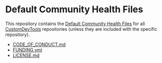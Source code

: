 # Default Community Health Files

This repository contains the [Default Community Health Files](https://docs.github.com/en/communities/setting-up-your-project-for-healthy-contributions/creating-a-default-community-health-file) for all [CustomDevTools](https://customdevtools.com) repositories (unless they are included with the specific repository).

- [CODE_OF_CONDUCT.md](.github/CODE_OF_CONDUCT.md)
- [FUNDING.yml](.github/FUNDING.yml)
- [LICENSE.md](.github/LICENSE.md)
